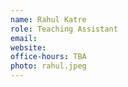 ```yaml
---
name: Rahul Katre
role: Teaching Assistant
email: 
website: 
office-hours: TBA
photo: rahul.jpeg
---
```

